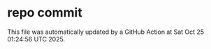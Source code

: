 # repo commit

This file was automatically updated by a GitHub Action at Sat Oct 25 01:24:56 UTC 2025.
